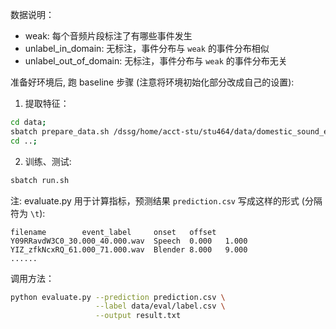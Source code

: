 数据说明：
* weak: 每个音频片段标注了有哪些事件发生
* unlabel_in_domain: 无标注，事件分布与 `weak` 的事件分布相似
* unlabel_out_of_domain: 无标注，事件分布与 `weak` 的事件分布无关

准备好环境后, 跑 baseline 步骤 (注意将环境初始化部分改成自己的设置):

1. 提取特征：
```bash
cd data;
sbatch prepare_data.sh /dssg/home/acct-stu/stu464/data/domestic_sound_events
cd ..;
```

2. 训练、测试:
```bash
sbatch run.sh
```

注: evaluate.py 用于计算指标，预测结果 `prediction.csv` 写成这样的形式 (分隔符为 `\t`):
```
filename        event_label     onset   offset
Y09RRavdW3C0_30.000_40.000.wav  Speech  0.000   1.000
YIZ_zfkNcxRQ_61.000_71.000.wav  Blender 8.000   9.000
......
```
调用方法：
```bash
python evaluate.py --prediction prediction.csv \
                   --label data/eval/label.csv \
                   --output result.txt
```

